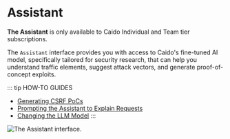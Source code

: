 # Assistant

<ProContainer>
<b>The Assistant</b> is only available to Caido Individual and Team tier subscriptions.
</ProContainer>

The `Assistant` interface provides you with access to Caido's fine-tuned AI model, specifically tailored for security research, that can help you understand traffic elements, suggest attack vectors, and generate proof-of-concept exploits.

::: tip HOW-TO GUIDES

- [Generating CSRF PoCs](/guides/assistant_csrf.md)
- [Prompting the Assistant to Explain Requests](/guides/assistant_explain.md)
- [Changing the LLM Model](/guides/assistant_model.md)
:::

<img alt="The Assistant interface." src="/_images/assistant_interface.png" center>
